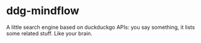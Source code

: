 ddg-mindflow
============

A little search engine based on duckduckgo APIs: you say something, it lists some related stuff. Like your brain.
